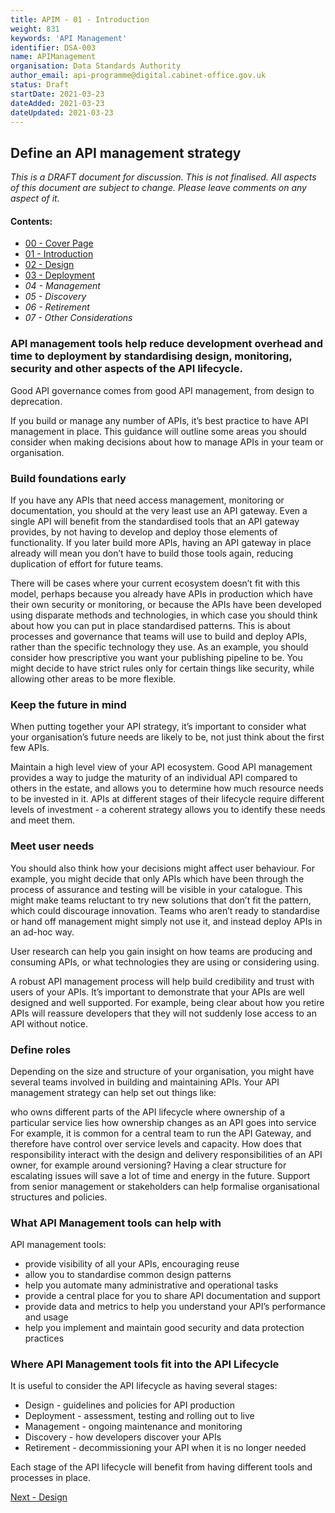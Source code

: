 ```yaml
---
title: APIM - 01 - Introduction
weight: 831
keywords: 'API Management'
identifier: DSA-003
name: APIManagement
organisation: Data Standards Authority
author_email: api-programme@digital.cabinet-office.gov.uk
status: Draft
startDate: 2021-03-23
dateAdded: 2021-03-23
dateUpdated: 2021-03-23
---
```



## Define an API management strategy

_This is a DRAFT document for discussion. This is not finalised. All aspects of this document are subject to change. Please leave comments on any aspect of it._

#### Contents:
- [00 - Cover Page](index.html)
- [01 - Introduction](APIM-Introduction.html)
- [02 - Design](APIM-Design.html)
- [03 - Deployment](APIM-Deployment.html)
- *04 - Management*
- *05 - Discovery*
- *06 - Retirement*
- *07 - Other Considerations*


### API management tools help reduce development overhead and time to deployment by standardising design, monitoring, security and other aspects of the API lifecycle.

Good API governance comes from good API management, from design to deprecation.

If you build or manage any number of APIs, it’s best practice to have API management in place. This guidance will outline some areas you should consider when making decisions about how to manage APIs in your team or organisation.



### Build foundations early
If you have any APIs that need access management, monitoring or documentation, you should at the very least use an API gateway. Even a single API will benefit from the standardised tools that an API gateway provides, by not having to develop and deploy those elements of functionality. If you later build more APIs, having an API gateway in place already will mean you don’t have to build those tools again, reducing duplication of effort for future teams.

There will be cases where your current ecosystem doesn’t fit with this model, perhaps because you already have APIs in production which have their own security or monitoring, or because the APIs have been developed using disparate methods and technologies, in which case you should think about how you can put in place standardised patterns. This is about processes and governance that teams will use to build and deploy APIs, rather than the specific technology they use. As an example, you should consider how prescriptive you want your publishing pipeline to be. You might decide to have strict rules only for certain things like security, while allowing other areas to be more flexible.

### Keep the future in mind
When putting together your API strategy, it’s important to consider what your organisation’s future needs are likely to be, not just think about the first few APIs.

Maintain a high level view of your API ecosystem. Good API management provides a way to judge the maturity of an individual API compared to others in the estate, and allows you to determine how much resource needs to be invested in it. APIs at different stages of their lifecycle require different levels of investment - a coherent strategy allows you to identify these needs and meet them.

### Meet user needs
You should also think how your decisions might affect user behaviour. For example, you might decide that only APIs which have been through the process of assurance and testing will be visible in your catalogue. This might make teams reluctant to try new solutions that don’t fit the pattern, which could discourage innovation. Teams who aren’t ready to standardise or hand off management might simply not use it, and instead deploy APIs in an ad-hoc way.

User research can help you gain insight on how teams are producing and consuming APIs, or what technologies they are using or considering using.

A robust API management process will help build credibility and trust with users of your APIs. It’s important to demonstrate that your APIs are well designed and well supported. For example, being clear about how you retire APIs will reassure developers that they will not suddenly lose access to an API without notice.

### Define roles
Depending on the size and structure of your organisation, you might have several teams involved in building and maintaining APIs. Your API management strategy can help set out things like:

who owns different parts of the API lifecycle
where ownership of a particular service lies
how ownership changes as an API goes into service
For example, it is common for a central team to run the API Gateway, and therefore have control over service levels and capacity. How does that responsibility interact with the design and delivery responsibilities of an API owner, for example around versioning? Having a clear structure for escalating issues will save a lot of time and energy in the future. Support from senior management or stakeholders can help formalise organisational structures and policies.

### What API Management tools can help with

API management tools:
- provide visibility of all your APIs, encouraging reuse
- allow you to standardise common design patterns
- help you automate many administrative and operational tasks
- provide a central place for you to share API documentation and support
- provide data and metrics to help you understand your API’s performance and usage
- help you implement and maintain good security and data protection practices



### Where API Management tools fit into the API Lifecycle

It is useful to consider the API lifecycle as having several stages:
- Design - guidelines and policies for API production
- Deployment - assessment, testing and rolling out to live
- Management - ongoing maintenance and monitoring
- Discovery - how developers discover your APIs
 - Retirement - decommissioning your API when it is no longer needed

Each stage of the API lifecycle will benefit from having different tools and processes in place.


[Next - Design](APIM-Design.html)
